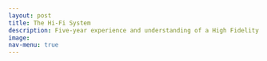 ```yaml
---
layout: post
title: The Hi-Fi System
description: Five-year experience and understanding of a High Fidelity Audio System
image: 
nav-menu: true
---
```



